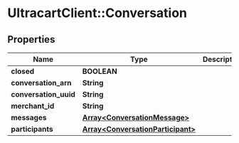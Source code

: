 # UltracartClient::Conversation

## Properties
Name | Type | Description | Notes
------------ | ------------- | ------------- | -------------
**closed** | **BOOLEAN** |  | [optional] 
**conversation_arn** | **String** |  | [optional] 
**conversation_uuid** | **String** |  | [optional] 
**merchant_id** | **String** |  | [optional] 
**messages** | [**Array&lt;ConversationMessage&gt;**](ConversationMessage.md) |  | [optional] 
**participants** | [**Array&lt;ConversationParticipant&gt;**](ConversationParticipant.md) |  | [optional] 


